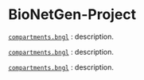 # BioNetGen-Project

[`compartments.bngl`](examples/compartments.bngl)
: description.

[`compartments.bngl`](examples/compartments.bngl)
: description.

[`compartments.bngl`](examples/compartments.bngl)
: description.
